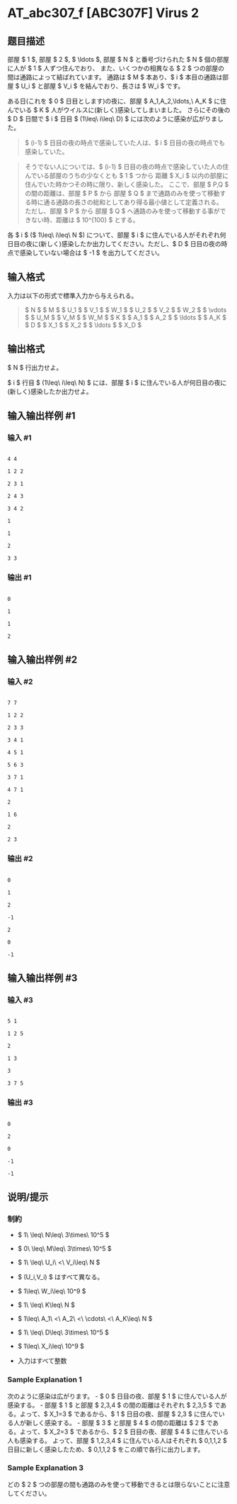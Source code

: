# AT_abc307_f [ABC307F] Virus 2

## 题目描述

[problemUrl]: https://atcoder.jp/contests/abc307/tasks/abc307_f

部屋 $ 1 $, 部屋 $ 2 $, $ \ldots $, 部屋 $ N $ と番号づけられた $ N $ 個の部屋に人が $ 1 $ 人ずつ住んでおり、 また、いくつかの相異なる $ 2 $ つの部屋の間は通路によって結ばれています。 通路は $ M $ 本あり、$ i $ 本目の通路は部屋 $ U_i $ と部屋 $ V_i $ を結んでおり、長さは $ W_i $ です。

ある日(これを $ 0 $ 日目とします)の夜に、部屋 $ A_1,A_2,\ldots,\ A_K $ に住んでいる $ K $ 人がウイルスに(新しく)感染してしまいました。 さらにその後の $ D $ 日間で $ i $ 日目 $ (1\leq\ i\leq\ D) $ には次のように感染が広がりました。

> $ (i-1) $ 日目の夜の時点で感染していた人は、$ i $ 日目の夜の時点でも感染していた。  
>  そうでない人については、$ (i-1) $ 日目の夜の時点で感染していた人の住んでいる部屋のうちの少なくとも $ 1 $ つから 距離 $ X_i $ 以内の部屋に住んでいた時かつその時に限り、新しく感染した。 ここで、部屋 $ P,Q $ の間の距離は、部屋 $ P $ から 部屋 $ Q $ まで通路のみを使って移動する時に通る通路の長さの総和としてあり得る最小値として定義される。 ただし、部屋 $ P $ から 部屋 $ Q $ へ通路のみを使って移動する事ができない時、距離は $ 10^{100} $ とする。

各 $ i $ ($ 1\leq\ i\leq\ N $) について、部屋 $ i $ に住んでいる人がそれぞれ何日目の夜に(新しく)感染したか出力してください。ただし、$ D $ 日目の夜の時点で感染していない場合は $ -1 $ を出力してください。

## 输入格式

入力は以下の形式で標準入力から与えられる。

> $ N $ $ M $ $ U_1 $ $ V_1 $ $ W_1 $ $ U_2 $ $ V_2 $ $ W_2 $ $ \vdots $ $ U_M $ $ V_M $ $ W_M $ $ K $ $ A_1 $ $ A_2 $ $ \ldots $ $ A_K $ $ D $ $ X_1 $ $ X_2 $ $ \ldots $ $ X_D $

## 输出格式

$ N $ 行出力せよ。  
 $ i $ 行目 $ (1\leq\ i\leq\ N) $ には、部屋 $ i $ に住んでいる人が何日目の夜に(新しく)感染したか出力せよ。

## 输入输出样例 #1

### 输入 #1

```
4 4
1 2 2
2 3 1
2 4 3
3 4 2
1
1
2
3 3
```

### 输出 #1

```
0
1
1
2
```

## 输入输出样例 #2

### 输入 #2

```
7 7
1 2 2
2 3 3
3 4 1
4 5 1
5 6 3
3 7 1
4 7 1
2
1 6
2
2 3
```

### 输出 #2

```
0
1
2
-1
2
0
-1
```

## 输入输出样例 #3

### 输入 #3

```
5 1
1 2 5
2
1 3
3
3 7 5
```

### 输出 #3

```
0
2
0
-1
-1
```

## 说明/提示

### 制約

- $ 1\ \leq\ N\leq\ 3\times\ 10^5 $
- $ 0\ \leq\ M\leq\ 3\times\ 10^5 $
- $ 1\ \leq\ U_i\ <\ V_i\leq\ N $
- $ (U_i,V_i) $ はすべて異なる。
- $ 1\leq\ W_i\leq\ 10^9 $
- $ 1\ \leq\ K\leq\ N $
- $ 1\leq\ A_1\ <\ A_2\ <\ \cdots\ <\ A_K\leq\ N $
- $ 1\ \leq\ D\leq\ 3\times\ 10^5 $
- $ 1\leq\ X_i\leq\ 10^9 $
- 入力はすべて整数
 
### Sample Explanation 1

次のように感染は広がります。 - $ 0 $ 日目の夜、部屋 $ 1 $ に住んでいる人が感染する。 - 部屋 $ 1 $ と部屋 $ 2,3,4 $ の間の距離はそれぞれ $ 2,3,5 $ である。よって、$ X_1=3 $ であるから、$ 1 $ 日目の夜、部屋 $ 2,3 $ に住んでいる人が新しく感染する。 - 部屋 $ 3 $ と部屋 $ 4 $ の間の距離は $ 2 $ である。よって、$ X_2=3 $ であるから、$ 2 $ 日目の夜、部屋 $ 4 $ に住んでいる人も感染する。 よって、部屋 $ 1,2,3,4 $ に住んでいる人はそれぞれ $ 0,1,1,2 $ 日目に新しく感染したため、$ 0,1,1,2 $ をこの順で各行に出力します。

### Sample Explanation 3

どの $ 2 $ つの部屋の間も通路のみを使って移動できるとは限らないことに注意してください。